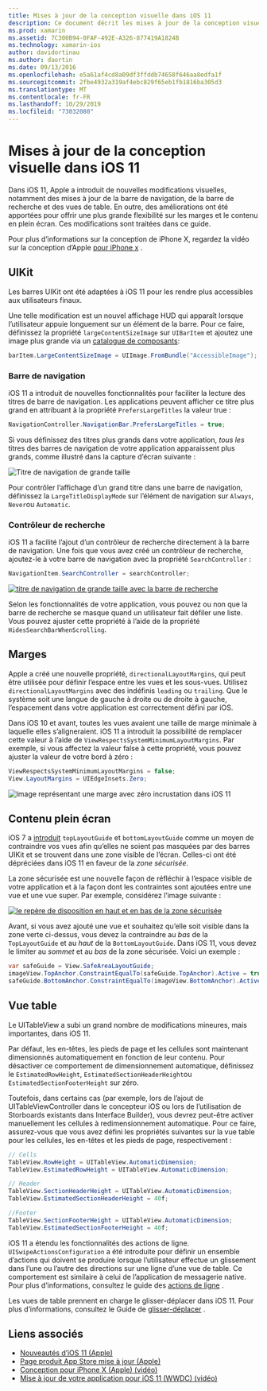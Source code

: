 ```yaml
---
title: Mises à jour de la conception visuelle dans iOS 11
description: Ce document décrit les mises à jour de la conception visuelle introduites dans iOS 11. Il traite des modifications apportées aux barres de navigation, aux contrôleurs de recherche, aux marges, au contenu plein écran et aux vues de table.
ms.prod: xamarin
ms.assetid: 7C300B94-0FAF-492E-A326-877419A1824B
ms.technology: xamarin-ios
author: davidortinau
ms.author: daortin
ms.date: 09/13/2016
ms.openlocfilehash: e5a61af4cd8a09df3ffddb74658f646aa8edfa1f
ms.sourcegitcommit: 2fbe4932a319af4ebc829f65eb1fb1816ba305d3
ms.translationtype: MT
ms.contentlocale: fr-FR
ms.lasthandoff: 10/29/2019
ms.locfileid: "73032080"
---
```

# <a name="visual-design-updates-in-ios-11"></a>Mises à jour de la conception visuelle dans iOS 11

Dans iOS 11, Apple a introduit de nouvelles modifications visuelles, notamment des mises à jour de la barre de navigation, de la barre de recherche et des vues de table. En outre, des améliorations ont été apportées pour offrir une plus grande flexibilité sur les marges et le contenu en plein écran. Ces modifications sont traitées dans ce guide. 

Pour plus d’informations sur la conception de iPhone X, regardez la vidéo sur la conception d’Apple [pour iPhone x](https://developer.apple.com/videos/play/fall2017/801/) .

## <a name="uikit"></a>UIKit

Les barres UIKit ont été adaptées à iOS 11 pour les rendre plus accessibles aux utilisateurs finaux.

Une telle modification est un nouvel affichage HUD qui apparaît lorsque l’utilisateur appuie longuement sur un élément de la barre. Pour ce faire, définissez la propriété `largeContentSizeImage` sur `UIBarItem` et ajoutez une image plus grande via un [catalogue de composants](~/ios/app-fundamentals/images-icons/displaying-an-image.md):

```csharp
barItem.LargeContentSizeImage = UIImage.FromBundle("AccessibleImage");
```

### <a name="navigation-bar"></a>Barre de navigation
iOS 11 a introduit de nouvelles fonctionnalités pour faciliter la lecture des titres de barre de navigation. Les applications peuvent afficher ce titre plus grand en attribuant à la propriété `PrefersLargeTitles` la valeur true :

```csharp
NavigationController.NavigationBar.PrefersLargeTitles = true;
```

Si vous définissez des titres plus grands dans votre application, _tous les_ titres des barres de navigation de votre application apparaissent plus grands, comme illustré dans la capture d’écran suivante :

![Titre de navigation de grande taille](visual-design-images/image7.png)

Pour contrôler l’affichage d’un grand titre dans une barre de navigation, définissez la `LargeTitleDisplayMode` sur l’élément de navigation sur `Always`, `Never`ou `Automatic`.

### <a name="search-controller"></a>Contrôleur de recherche

iOS 11 a facilité l’ajout d’un contrôleur de recherche directement à la barre de navigation. Une fois que vous avez créé un contrôleur de recherche, ajoutez-le à votre barre de navigation avec la propriété `SearchController` :

```csharp
NavigationItem.SearchController = searchController;
```

[![titre de navigation de grande taille avec la barre de recherche](visual-design-images/image8-sml.png)](visual-design-images/image8-sml.png#lightbox)

Selon les fonctionnalités de votre application, vous pouvez ou non que la barre de recherche se masque quand un utilisateur fait défiler une liste. Vous pouvez ajuster cette propriété à l’aide de la propriété `HidesSearchBarWhenScrolling`.

## <a name="margins"></a>Marges

Apple a créé une nouvelle propriété, `directionalLayoutMargins`, qui peut être utilisée pour définir l’espace entre les vues et les sous-vues. Utilisez `directionalLayoutMargins` avec des indéfinis `leading` ou `trailing`. Que le système soit une langue de gauche à droite ou de droite à gauche, l’espacement dans votre application est correctement défini par iOS.

Dans iOS 10 et avant, toutes les vues avaient une taille de marge minimale à laquelle elles s’aligneraient. iOS 11 a introduit la possibilité de remplacer cette valeur à l’aide de `ViewRespectsSystemMinimumLayoutMargins`. Par exemple, si vous affectez la valeur false à cette propriété, vous pouvez ajuster la valeur de votre bord à zéro :

```csharp
ViewRespectsSystemMinimumLayoutMargins = false;
View.LayoutMargins = UIEdgeInsets.Zero;
```

![Image représentant une marge avec zéro incrustation dans iOS 11](visual-design-images/image9.png)

<a name="fullscreen" />

## <a name="full-screen-content"></a>Contenu plein écran

iOS 7 a [introduit](~/ios/platform/introduction-to-ios7/ios7-ui.md#fullscreen) `topLayoutGuide` et `bottomLayoutGuide` comme un moyen de contraindre vos vues afin qu’elles ne soient pas masquées par des barres UIKit et se trouvent dans une zone visible de l’écran. Celles-ci ont été dépréciées dans iOS 11 en faveur de la _zone sécurisée_.

La zone sécurisée est une nouvelle façon de réfléchir à l’espace visible de votre application et à la façon dont les contraintes sont ajoutées entre une vue et une vue super. Par exemple, considérez l’image suivante :

[![le repère de disposition en haut et en bas de la zone sécurisée](visual-design-images/image10-sml.png)](visual-design-images/image10.png#lightbox)

Avant, si vous avez ajouté une vue et souhaitez qu’elle soit visible dans la zone verte ci-dessus, vous devez la contraindre au _bas_ de la `TopLayoutGuide` et au _haut_ de la `BottomLayoutGuide`. Dans iOS 11, vous devez le limiter au _sommet_ et au _bas_ de la zone sécurisée. Voici un exemple :

```csharp
var safeGuide = View.SafeAreaLayoutGuide;
imageView.TopAnchor.ConstraintEqualTo(safeGuide.TopAnchor).Active = true;
safeGuide.BottomAnchor.ConstraintEqualTo(imageView.BottomAnchor).Active = true;
```

## <a name="table-view"></a>Vue table

Le UITableView a subi un grand nombre de modifications mineures, mais importantes, dans iOS 11.

Par défaut, les en-têtes, les pieds de page et les cellules sont maintenant dimensionnés automatiquement en fonction de leur contenu. Pour désactiver ce comportement de dimensionnement automatique, définissez le `EstimatedRowHeight`, `EstimatedSectionHeaderHeight`ou `EstimatedSectionFooterHeight` sur zéro.

Toutefois, dans certains cas (par exemple, lors de l’ajout de UITableViewController dans le concepteur iOS ou lors de l’utilisation de Storboards existants dans Interface Builder), vous devrez peut-être activer manuellement les cellules à redimensionnement automatique. Pour ce faire, assurez-vous que vous avez défini les propriétés suivantes sur la vue table pour les cellules, les en-têtes et les pieds de page, respectivement :

```csharp
// Cells
TableView.RowHeight = UITableView.AutomaticDimension;
TableView.EstimatedRowHeight = UITableView.AutomaticDimension;

// Header
TableView.SectionHeaderHeight = UITableView.AutomaticDimension;
TableView.EstimatedSectionHeaderHeight = 40f;

//Footer
TableView.SectionFooterHeight = UITableView.AutomaticDimension;
TableView.EstimatedSectionFooterHeight = 40f;

```

iOS 11 a étendu les fonctionnalités des actions de ligne. `UISwipeActionsConfiguration` a été introduite pour définir un ensemble d’actions qui doivent se produire lorsque l’utilisateur effectue un glissement dans l’une ou l’autre des directions sur une ligne d’une vue de table. Ce comportement est similaire à celui de l’application de messagerie native. Pour plus d’informations, consultez le guide des [actions de ligne](~/ios/user-interface/controls/tables/row-action.md) .

Les vues de table prennent en charge le glisser-déplacer dans iOS 11. Pour plus d’informations, consultez le Guide de [glisser-déplacer](~/ios/platform/introduction-to-ios11/drag-and-drop.md#uitableview) .

## <a name="related-links"></a>Liens associés

- [Nouveautés d’iOS 11 (Apple)](https://developer.apple.com/ios/)
- [Page produit App Store mise à jour (Apple)](https://developer.apple.com/app-store/product-page/)
- [Conception pour iPhone X (Apple) (vidéo)](https://developer.apple.com/videos/play/fall2017/801/)
- [Mise à jour de votre application pour iOS 11 (WWDC) (vidéo)](https://developer.apple.com/videos/play/wwdc2017/204/)
